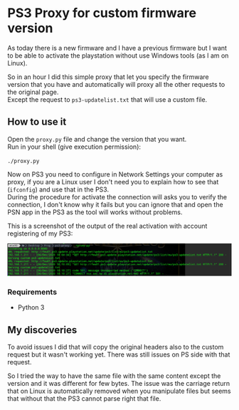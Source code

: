 # PS3 Proxy for custom firmware version

As today there is a new firmware and I have a previous firmware but I want to be able to activate the playstation without use Windows tools (as I am on Linux).  

So in an hour I did this simple proxy that let you specify the firmware version that you have and automatically will proxy all the other requests to the original page.  
Except the request to `ps3-updatelist.txt` that will use a custom file.

## How to use it

Open the `proxy.py` file and change the version that you want.  
Run in your shell (give execution permission):  

`./proxy.py`

Now on PS3 you need to configure in Network Settings your computer as proxy, if you are a Linux user I don't need you to explain how to see that (`ifconfig`) and use that in the PS3.  
During the procedure for activate the connection will asks you to verify the connection, I don't know why it fails but you can ignore that and open the PSN app in the PS3 as the tool will works without problems.

This is a screenshot of the output of the real activation with account registering of my PS3:

![](screenshot.png)

### Requirements

* Python 3

## My discoveries

To avoid issues I did that will copy the original headers also to the custom request but it wasn't working yet. There was still issues on PS side with that request.  

So I tried the way to have the same file with the same content except the version and it was different for few bytes. The issue was the carriage return that on Linux is automatically removed when you manipulate files but seems that without that the PS3 cannot parse right that file.
